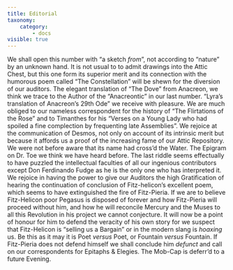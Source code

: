 ```yaml
---
title: Editorial
taxonomy:
    category:
        - docs
visible: true
---
```


We shall open this number with “a sketch *from*”, not according to “nature” by an unknown hand. It is not usual to to admit drawings into the Attic Chest, but this one form its superior merit and its connection with the humorous poem called “The Constellation” will be shewn for the diversion of our auditors. The elegant translation of “The Dove” from Anacreon, we think we trace to the Author of the “Anacreontic” in our last number. “Lyra’s translation of Anacreon’s 29th Ode” we receive with pleasure. We are much obliged to our nameless correspondent for the history of “The Flirtations of the Rose” and to Timanthes for his “Verses on a Young Lady who had spoiled a fine complection by frequenting late Assemblies”. We rejoice at the communication of Desmos, not only on account of its intrinsic merit but because it affords us a proof of the increasing fame of our Attic Repository. We were not before aware that its name had cross’d the Water. The Epigram on Dr. Toe we think we have heard before. The last riddle seems effectually to have puzzled the intellectual faculties of all our ingenious contributors except Don Ferdinando Fudge as he is the only one who has interpreted it. We rejoice in having the power to give our Auditors the high Gratification of hearing the continuation of conclusion of Fitz-helicon’s excellent poem, which seems to have extinguished the fire of Fitz-Pieria. If we are to believe Fitz-Helicon poor Pegasus is disposed of forever and how Fitz-Pieria will proceed without him, and how he will reconcile Mercury and the Muses to all this Revolution in his project we cannot conjecture. It will now be a point of honour for him to defend the veracity of his own story for we suspect that Fitz-Helicon is “selling us a Bargain” or in the modern slang is *hoaxing* us. Be this as it may it is Poet *versus* Poet, or Fountain *versus* Fountain. If Fitz-Pieria does not defend himself we shall conclude him *defunct* and call on our correspondents for Epitaphs & Elegies. The Mob-Cap is deferr’d to a future Evening.